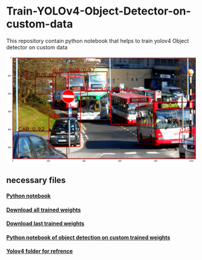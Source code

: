 # Train-YOLOv4-Object-Detector-on-custom-data
This repository contain python notebook that helps to train yolov4 Object detector on custom data

![Project image](object_detection_using_yolov4%20on%20custom%20weights/download.png)

<!-- #### Input video

[![Input video](https://res.cloudinary.com/marcomontalbano/image/upload/v1627106964/video_to_markdown/images/google-drive--1u658po9Ft1hfUTYlHdSBCal1PuKfJT2m-c05b58ac6eb4c4700831b2b3070cd403.jpg)](https://drive.google.com/file/d/1u658po9Ft1hfUTYlHdSBCal1PuKfJT2m/view?usp=sharing "Input video")

#### Output video -->

<!-- [![Output video](https://res.cloudinary.com/marcomontalbano/image/upload/v1627107121/video_to_markdown/images/google-drive--127ERAnjZRpxBAeLTyFR-t_eaWH16nZBZ-c05b58ac6eb4c4700831b2b3070cd403.jpg)](https://drive.google.com/file/d/127ERAnjZRpxBAeLTyFR-t_eaWH16nZBZ/view?usp=sharing "Output video") -->

## necessary files

#### [Python notebook](https://nbviewer.jupyter.org/github/atultyagi612/Train-YOLOv4-Object-Detector-on-custom-data/blob/main/Train%20YOLOv4%20Object%20Detector%20on%20custom%20data.ipynb)

#### [Download all trained weights](https://drive.google.com/file/d/1NZI18FI1C9kuSqiEzr3KZHhCEn9kuQR4/view?usp=sharing)

#### [Download last trained weights](https://drive.google.com/file/d/1gL50XefvkBaXV4UVqK8Y6bIKm-je_iej/view?usp=sharing)

#### [Python notebook of object detection on custom trained weights](https://nbviewer.jupyter.org/github/atultyagi612/Train-YOLOv4-Object-Detector-on-custom-data/blob/main/object_detection_using_yolov4%20on%20custom%20weights/object_detection_using_yolo.ipynb)

#### [Yolov4 folder for refrence](https://drive.google.com/file/d/1AD_jvtYf063YH9kJXTqFZZEBgpmYeAl_/view?usp=sharing)

